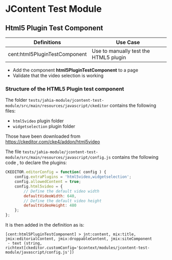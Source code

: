 # JContent Test Module


## Html5 Plugin Test Component

| Definitions                     | Use Case                                |
|---------------------------------|-----------------------------------------|
| cent:html5PluginTestComponent   | Use to manually test the HTML5 plugin   |

- Add the component **html5PluginTestComponent** to a page
- Validate that the video selection is working

### Structure of the HTML5 Plugin test component
 The folder `tests/jahia-module/jcontent-test-module/src/main/resources/javascript/ckeditor` contains the following files:
 - `html5video` plugin folder
 - `widgetselection` plugin folder

Those have been downloaded from https://ckeditor.com/cke4/addon/html5video

The file `tests/jahia-module/jcontent-test-module/src/main/resources/javascript/config.js` contains the following code , to declare the plugins:
```javascript
CKEDITOR.editorConfig = function( config ) {
    config.extraPlugins = 'html5video,widgetselection';
    config.allowedContent = true;
    config.html5video = {
        // Define the default video width
        defaultVideoWidth: 640,
        // Define the default video height
        defaultVideoHeight: 480
    };
};
```
It is then added in the definition as is:
```cnd
[cent:html5PluginTestComponent] > jnt:content, mix:title, jmix:editorialContent, jmix:droppableContent, jmix:siteComponent
 - text (string, richtext[ckeditor.customConfig='$context/modules/jcontent-test-module/javascript/config.js'])
```
